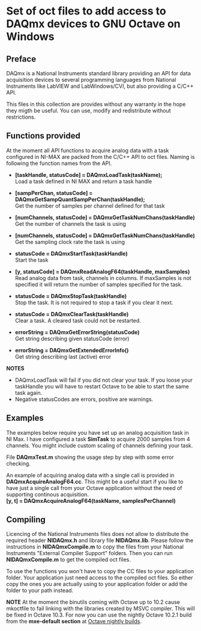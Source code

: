 # Set of oct files to add access to DAQmx devices to GNU Octave on Windows

## Preface
DAQmx is a National Instruments standard library providing an API for data acquisition devices to several programming
languages from National Instruments like LabVIEW and LabWindows/CVI, but also providing a C/C++ API.

This files in this collection are provides without any warranty in the hope they migth be useful. You can use, modify and redistribute without restrictions.

## Functions provided
At the moment all API functions to acquire analog data with a task configured in NI-MAX are packed
from the C/C++ API to oct files. Naming is following the function names from the API.

- **[taskHandle, statusCode] = DAQmxLoadTask(taskName);** \
  Load a task defined in NI MAX and return a task handle

- **[sampPerChan, statusCode] = DAQmxGetSampQuantSampPerChan(taskHandle);** \
  Get the number of samples per channel defined for that task

- **[numChannels, statusCode] = DAQmxGetTaskNumChans(taskHandle)** \
  Get the number of channels the task is using

- **[numChannels, statusCode] = DAQmxGetTaskNumChans(taskHandle)** \
  Get the sampling clock rate the task is using

- **statusCode = DAQmxStartTask(taskHandle)** \
  Start the task

- **[y, statusCode] = DAQmxReadAnalogF64(taskHandle, maxSamples)** \
  Read analog data from task, channels in columns.
  If maxSamples is not specified it will return the number of samples specified for the task.

- **statusCode = DAQmxStopTask(taskHandle)** \
  Stop the task. It is not required to stop a task if you clear it next.

- **statusCode = DAQmxClearTask(taskHandle)** \
  Clear a task. A cleared task could not be restarted.

- **errorString = DAQmxGetErrorString(statusCode)** \
  Get string describing given statusCode (error)

- **errorString = DAQmxGetExtendedErrorInfo()** \
  Get string describing last (active) error

**NOTES**

- DAQmxLoadTask will fail if you did not clear your task.
  If you loose your taskHandle you will have to restart Octave to be able to start the same task again.
- Negative statusCodes are errors, positive are warnings.

## Examples

The examples below require you have set up an analog acquisition task in NI Max.
I have configured a task **SimTask** to acquire 2000 samples from 4 channels.
You might include custom scaling of channels defining your task.

File **DAQmxTest.m** showing the usage step by step with some error checking.

An example of acquiring analog data with a single call is provided in **DAQmxAcquireAnalogF64.cc**.
This might be a useful start if you like to have just a single call from your
Octave application without the need of supporting continous acquisition. \
**[y, t] = DAQmxAcquireAnalogF64(taskName, samplesPerChannel)**

## Compiling
Licencing of the National Instruments files does not allow to distribute the required header **NIDAQmx.h**
and library file **NIDAQmx.lib**. Please follow the instructions in **NIDAQmxCompile.m** to copy the files from your
National Instruments "External Compiler Support" folders. Then you can run **NIDAQmxCompile.m** to get the compiled oct files.

To use the functions you won't have to copy the CC files to your application folder.
Your application just need access to the compiled oct files.
So either copy the ones you are actually using to your application folder or add the folder to your path instead.

**NOTE** At the moment the binutils coming with Octave up to 10.2 cause mkoctfile to fail linking with the libraries
created by MSVC compiler. This will be fixed in Octave 10.3.
For now you can use the nightly Octave 10.2.1 build from the **mxe-default section** at [Octave nightly builds](https://nightly.octave.org/#/download).
